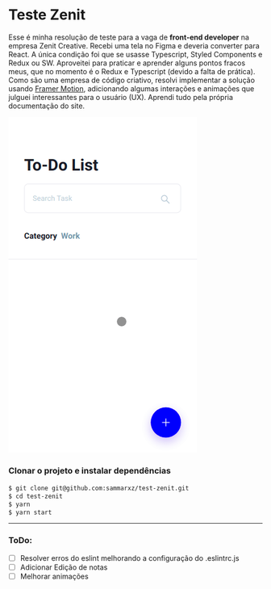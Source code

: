 # Teste Zenit


Esse é minha resolução de teste para a vaga de **front-end developer** na empresa Zenit Creative. Recebi uma tela no Figma e deveria converter para React. A única condição foi que se usasse Typescript, Styled Components e Redux ou SW. Aproveitei para praticar e aprender alguns pontos fracos meus, que no momento é o Redux e Typescript (devido a falta de prática). Como são uma empresa de código criativo, resolvi implementar a solução usando [Framer Motion](https://www.framer.com/motion/), adicionando algumas interações e animações que julguei interessantes para o usuário (UX). Aprendi tudo pela própria documentação do site.

![Preview](https://raw.githubusercontent.com/sammarxz/test-zenit/master/preview.gif)


### Clonar o projeto e instalar dependências
```
$ git clone git@github.com:sammarxz/test-zenit.git
$ cd test-zenit
$ yarn
$ yarn start
```

---
### ToDo:
* [ ] Resolver erros do eslint melhorando a configuração do .eslintrc.js
* [ ] Adicionar Edição de notas
* [ ] Melhorar animações
